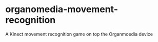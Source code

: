# organomedia-movement-recognition
A Kinect movement recognition game on top the Organmoedia device
